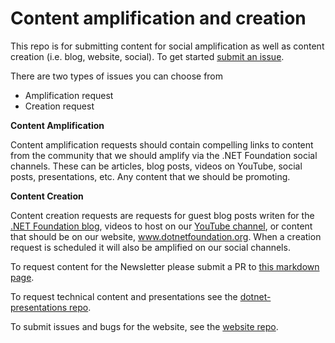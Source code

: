 # Content amplification and creation
This repo is for submitting content for social amplification as well as content creation (i.e. blog, website, social). To get started [submit an issue](https://github.com/dotnet-foundation/content/issues/new/choose). 

There are two types of issues you can choose from
- Amplification request
- Creation request

**Content Amplification**

Content amplification requests should contain compelling links to content from the community that we should amplify via the .NET Foundation social channels. These can be articles, blog posts, videos on YouTube, social posts, presentations, etc. Any content that we should be promoting. 

**Content Creation**

Content creation requests are requests for guest blog posts writen for the [.NET Foundation blog](https://dotnetfoundation.org/blog), videos to host on our [YouTube channel](http://www.youtube.com/c/NETFoundation), or content that should be on our website, www.dotnetfoundation.org. When a creation request is scheduled it will also be amplified on our social channels.  

To request content for the Newsletter please submit a PR to [this markdown page](https://github.com/dotnet-foundation/website/blob/master/input/blog/posts/_current-newsletter-draft.md).

To request technical content and presentations see the [dotnet-presentations repo](https://github.com/dotnet-presentations).

To submit issues and bugs for the website, see the [website repo](https://github.com/dotnet-foundation/website).
